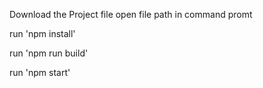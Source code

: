 Download the Project file
open file path in command promt

run 'npm install'

run 'npm run build'

run 'npm start'